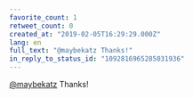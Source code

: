 ```yaml
---
favorite_count: 1
retweet_count: 0
created_at: "2019-02-05T16:29:29.000Z"
lang: en
full_text: "@maybekatz Thanks!"
in_reply_to_status_id: "1092816965285031936"
---
```


[@maybekatz](https://twitter.com/maybekatz) Thanks!
